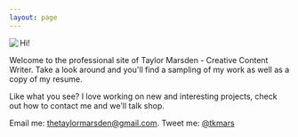 ```yaml
---
layout: page
---
```


<img src="{{ site.url }}/images/rsz_me.jpg" align="left"> Hi!

Welcome to the professional site of Taylor Marsden - Creative Content Writer. Take a look around and you'll find a sampling of my work as well as a copy of my resume. 

Like what you see? I love working on new and interesting projects, check out how to contact me and we'll talk shop.

Email me: <a href="mailto:thetaylormarsden@gmail.com">thetaylormarsden@gmail.com</a>.
Tweet me: [@tkmars](http://twitter.com/tkmars)